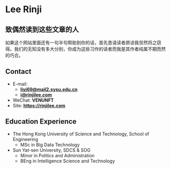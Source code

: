 # Lee Rinji

<!-- slide -->
## 致偶然读到这些文章的人

如果这个网站里面还有一句半句帮助到你的话，首先恳请读者原谅我贸然将之窃得。我们的无知没有多大分别，你成为这些习作的读者而我是其作者纯属不期而然的巧合。

<!-- slide -->

## Contact

- E-mail:
  - **[liyj69@mail2.sysu.edu.cn](mailto:liyj69@mail2.sysu.edu.cn)**
  - **[i@rinjilee.com](mailto:i@rinjilee.com)**
- WeChat: **VENUNFT**
- Site: **<https://rinjilee.com>**

<!-- slide -->

## Education Experience

 - The Hong Kong University of Science and Technology, School of Engineering
   - MSc in Big Data Technology
 - Sun Yat-sen University, SDCS & SOG
   - Minor in Politics and Administration
   - BEng in Intelligence Science and Technology

